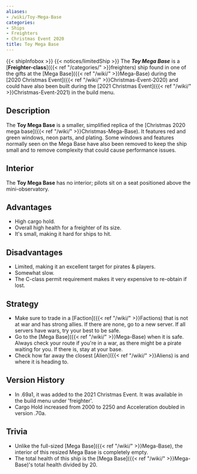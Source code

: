 ```yaml
---
aliases:
- /wiki/Toy-Mega-Base
categories:
- Ships
- Freighters
- Christmas Event 2020
title: Toy Mega Base
---
```


{{< shipInfobox >}} {{< notices/limitedShip >}} The **_Toy Mega Base_** is a [**Freighter-class**]({{< ref "/categories/" >}}freighters) ship found in one of the gifts at the [Mega Base]({{< ref "/wiki/" >}}Mega-Base) during the [2020 Christmas Event]({{< ref "/wiki/" >}}Christmas-Event-2020) and could have also been built during the [2021 Christmas Event]({{< ref "/wiki/" >}}Christmas-Event-2021) in the build menu. 

## Description

The **Toy Mega Base** is a smaller, simplified replica of the [Christmas 2020 mega base]({{< ref "/wiki/" >}}Christmas-Mega-Base). It features red and green windows, neon parts, and plating. Some windows and features normally seen on the Mega Base have also been removed to keep the ship small and to remove complexity that could cause performance issues.

## Interior

The **Toy Mega Base** has no interior; pilots sit on a seat positioned above the mini-observatory.

## Advantages

- High cargo hold.
- Overall high health for a freighter of its size.
- It's small, making it hard for ships to hit.

## Disadvantages

- Limited, making it an excellent target for pirates & players.
- Somewhat slow.
- The C-class permit requirement makes it very expensive to re-obtain if lost.

## Strategy

- Make sure to trade in a [Faction]({{< ref "/wiki/" >}}Factions) that is not at war and has strong allies. If there are none, go to a new server. If all servers have wars, try your best to be safe.
- Go to the [Mega Base]({{< ref "/wiki/" >}}Mega-Base) when it is safe. Always check your route if you're in a war, as there might be a pirate waiting for you. If there is, stay at your base.
- Check how far away the closest [Alien]({{< ref "/wiki/" >}}Aliens) is and where it is heading to.

## Version History 

- In .69a1, it was added to the 2021 Christmas Event. It was available in the build menu under 'freighter'.
- Cargo Hold increased from 2000 to 2250 and Acceleration doubled in version .70a.

## Trivia

- Unlike the full-sized [Mega Base]({{< ref "/wiki/" >}}Mega-Base), the interior of this resized Mega Base is completely empty.
- The total health of this ship is the [Mega Base]({{< ref "/wiki/" >}}Mega-Base)'s total health divided by 20.